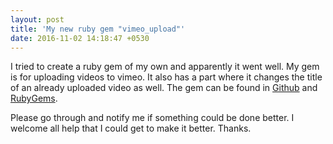 ```yaml
---
layout: post
title: 'My new ruby gem "vimeo_upload"'
date: 2016-11-02 14:18:47 +0530
---
```

I tried to create a ruby gem of my own and apparently it went well. My gem is for uploading videos to vimeo. It also has a part where it changes the title of an already uploaded video as well. The gem can be found in [Github](https://github.com/sajinmp/vimeo_upload) and [RubyGems](https://rubygems.org/gems/vimeo_upload).

Please go through and notify me if something could be done better. I welcome all help that I could get to make it better. Thanks.
